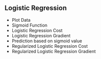 ## Logistic Regression

* Plot Data
* Sigmoid Function
* Logistic Regression Cost
* Logistic Regression Gradient
* Prediction based on sigmoid value
* Regularized Logistic Regression Cost
* Regularized Logistic Regression Gradient
